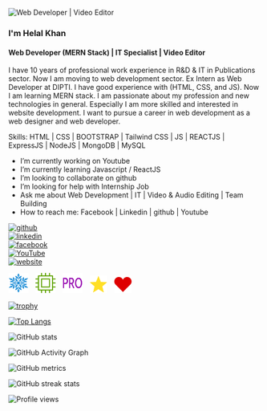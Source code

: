 ![Web Developer | Video Editor](https://scontent.fdac140-1.fna.fbcdn.net/v/t39.30808-6/356896724_6394575190630489_3565100818680408385_n.png?stp=dst-png_p180x540&_nc_cat=107&ccb=1-7&_nc_sid=52f669&_nc_eui2=AeFw37N5aEBeNA5MnfqF1lei5ol1HNu7TJPmiXUc27tMk_IyCisbLqL3GXJehb46kKhwcs8qRAz8cm-o00rvslio&_nc_ohc=zpFAtQOnJO8AX_P67Az&_nc_ht=scontent.fdac140-1.fna&oh=00_AfDQXORNZCOeEATh3Xldh-Sc1vFIlwntpeABblPNMNkaFg&oe=650E76AC)

### I'm Helal Khan
#### Web Developer (MERN Stack) | IT Specialist | Video Editor


I have 10 years of professional work experience in R&D & IT in Publications sector. Now I am moving to web development sector. Ex Intern as Web Developer at DIPTI. I have good experience with (HTML, CSS, and JS). Now I am learning MERN stack. I am passionate about my profession and new technologies in general. Especially I am more skilled and interested in website development. I want to pursue a career in web development as a web designer and web developer.

Skills: HTML | CSS | BOOTSTRAP | Tailwind CSS | JS | REACTJS | ExpressJS | NodeJS | MongoDB | MySQL

- I’m currently working on Youtube 
- I’m currently learning Javascript / ReactJS 
- I’m looking to collaborate on github 
- I’m looking for help with Internship Job 
- Ask me about Web Development | IT | Video & Audio Editing | Team Building 
- How to reach me: Facebook | Linkedin | github | Youtube 



[<img src='https://cdn.jsdelivr.net/npm/simple-icons@3.0.1/icons/github.svg' alt='github' height='40'>](https://github.com/https://github.com/helalkhandev/)  
[<img src='https://cdn.jsdelivr.net/npm/simple-icons@3.0.1/icons/linkedin.svg' alt='linkedin' height='40'>](https://www.linkedin.com/in/https://www.linkedin.com/in/helalkhandev/)  
[<img src='https://cdn.jsdelivr.net/npm/simple-icons@3.0.1/icons/facebook.svg' alt='facebook' height='40'>](https://www.facebook.com/https://www.facebook.com/helal.khan.923)  
[<img src='https://cdn.jsdelivr.net/npm/simple-icons@3.0.1/icons/youtube.svg' alt='YouTube' height='40'>](https://www.youtube.com/channel/https://www.youtube.com/@TechTutorHelalKhan)  
[<img src='https://cdn.jsdelivr.net/npm/simple-icons@3.0.1/icons/icloud.svg' alt='website' height='40'>](http://www.helal-khan.xyz/)  


<a href='https://archiveprogram.github.com/'><img src='https://raw.githubusercontent.com/acervenky/animated-github-badges/master/assets/acbadge.gif' width='40' height='40'></a> <a href='https://docs.github.com/en/developers'><img src='https://raw.githubusercontent.com/acervenky/animated-github-badges/master/assets/devbadge.gif' width='40' height='40'></a> <a href='https://github.com/pricing'><img src='https://raw.githubusercontent.com/acervenky/animated-github-badges/master/assets/pro.gif' width='40' height='40'></a> <a href='https://stars.github.com/'><img src='https://raw.githubusercontent.com/acervenky/animated-github-badges/master/assets/starbadge.gif' width='35' height='35'></a> <a href='https://docs.github.com/en/github/supporting-the-open-source-community-with-github-sponsors'><img src='https://raw.githubusercontent.com/acervenky/animated-github-badges/master/assets/sponsorbadge.gif' width='35' height='35'></a> 

[![trophy](https://github-profile-trophy.vercel.app/?username=https://github.com/helalkhandev/)](https://github.com/ryo-ma/github-profile-trophy)

[![Top Langs](https://github-readme-stats.vercel.app/api/top-langs/?username=https://github.com/helalkhandev/)](https://github.com/anuraghazra/github-readme-stats)

![GitHub stats](https://github-readme-stats.vercel.app/api?username=https://github.com/helalkhandev/&show_icons=true&count_private=true)  

![GitHub Activity Graph](https://activity-graph.herokuapp.com/graph?username=https://github.com/helalkhandev/)  

![GitHub metrics](https://metrics.lecoq.io/https://github.com/helalkhandev/)  

![GitHub streak stats](https://streak-stats.demolab.com/?user=https://github.com/helalkhandev/)  

![Profile views](https://gpvc.arturio.dev/https://github.com/helalkhandev/)  
